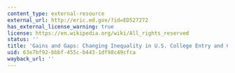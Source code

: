 ```yaml
---
content_type: external-resource
external_url: http://eric.ed.gov/?id=ED527272
has_external_license_warning: true
license: https://en.wikipedia.org/wiki/All_rights_reserved
status: ''
title: 'Gains and Gaps: Changing Inequality in U.S. College Entry and Completion'
uid: 63e7bf92-bbbf-455c-b443-1df98c49cfca
wayback_url: ''
---
```

